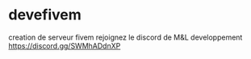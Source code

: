 # devefivem
creation de serveur fivem
rejoignez le discord de M&L developpement 
https://discord.gg/SWMhADdnXP

